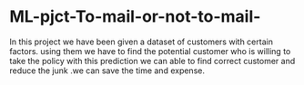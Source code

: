 # ML-pjct-To-mail-or-not-to-mail-
In this project we have been given a dataset of customers with certain factors. using them we have to find the potential customer who is willing to take the policy with this prediction we can able to find correct customer and reduce the junk .we can save the time and expense.
